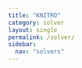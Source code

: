 ```yaml
---
title: "KNITRO"
category: solver
layout: single
permalink: /solver/
sidebar:
  nav: "solvers"
---
```

